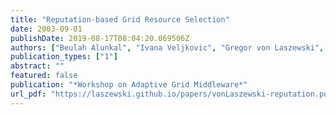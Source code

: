 ```yaml
---
title: "Reputation-based Grid Resource Selection"
date: 2003-09-01
publishDate: 2019-08-17T08:04:20.069506Z
authors: ["Beulah Alunkal", "Ivana Veljkovic", "Gregor von Laszewski", "Kaizar Amin"]
publication_types: ["1"]
abstract: ""
featured: false
publication: "*Workshop on Adaptive Grid Middleware*"
url_pdf: "https://laszewski.github.io/papers/vonLaszewski-reputation.pdf"
---
```


